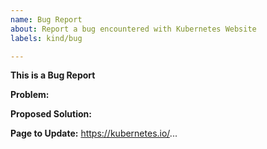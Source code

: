 ```yaml
---
name: Bug Report
about: Report a bug encountered with Kubernetes Website
labels: kind/bug

---
```

**This is a Bug Report**

<!-- Thanks for filing an issue! Before submitting, please fill in the following information. -->
<!-- See https://kubernetes.io/docs/contribute/start/ for guidance on writing an actionable issue description. -->

<!--Required Information-->
**Problem:**


**Proposed Solution:**


**Page to Update:**
https://kubernetes.io/...

<!--Optional Information (remove the comment tags around information you would like to include)-->
<!--Kubernetes Version:-->

<!--Additional Information:-->
